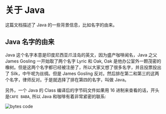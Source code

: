 # 关于 Java

这篇文档描述了 Java 的一些背景信息，比如名字的由来。

## Java 名字的由来

Java 这个名字本意是印度尼西亚爪洼岛的英文，因为盛产咖啡闻名，Java 之父 James Gosling 一开始取了两个名字 Lyric 和 Oak, Oak 是他办公室外一颗茂密的橡树。但是这两个名字都已经被注册了，所以大家又想了很多名字，并且投票投出了 Silk，中午呢为丝绸。但是 James Gosling 反对。然后排在第二和第三的这两个名字，律师反对。于是就选择了排在第四的名字，叫做 Java。

另外，一个 Java 的 Class 编译后的字节码文件如果用 16 进制来查看的话，开头是`CAFE BABA`, 所以 Java 和咖啡有着非常紧密的联系:

<img src="http://file-linker.oss-cn-hangzhou.aliyuncs.com/smOI6LslYYdjNF7quqto.png" alt="bytes code"/>
